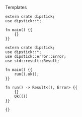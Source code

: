 Templates
 
```rust,skt-run
extern crate dipstick;
use dipstick::*;

fn main() {{
    {}
}}
```

```rust,skt-fail
extern crate dipstick;
use dipstick::*;
use dipstick::error::Error;
use std::result::Result;

fn main() {{
    run().ok();
}}

fn run() -> Result<(), Error> {{
    {}
    Ok(())
}}
```


```rust,skt-plain
{}
```
